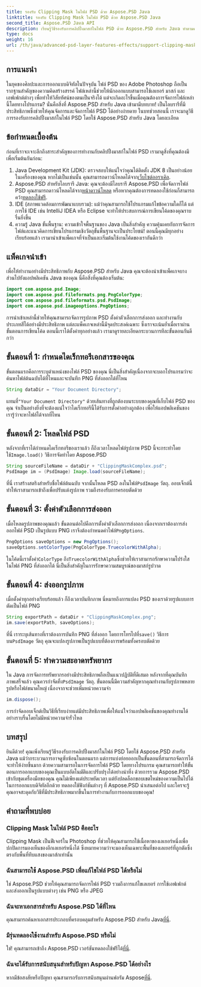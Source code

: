 ```yaml
---
title: รองรับ Clipping Mask ในไฟล์ PSD ด้วย Aspose.PSD Java
linktitle: รองรับ Clipping Mask ในไฟล์ PSD ด้วย Aspose.PSD Java
second_title: Aspose.PSD Java API
description: เรียนรู้วิธีรองรับการคลิปปิ้งมาสก์ในไฟล์ PSD ด้วย Aspose.PSD สำหรับ Java ทำตามคำแนะนำทีละขั้นตอนของเราเพื่อจัดการรูปภาพ PSD ได้อย่างง่ายดาย
type: docs
weight: 16
url: /th/java/advanced-psd-layer-features-effects/support-clipping-mask-psd-files/
---
```

## การแนะนำ
ในยุคของศิลปะและการออกแบบดิจิทัลในปัจจุบัน ไฟล์ PSD ของ Adobe Photoshop ถือเป็นรากฐานสำคัญของความคิดสร้างสรรค์ ไฟล์เหล่านี้ช่วยให้นักออกแบบสามารถใช้เลเยอร์ มาสก์ และเอฟเฟกต์ต่างๆ เพื่อทำให้วิสัยทัศน์ของตนเป็นจริงได้ แต่จะเกิดอะไรขึ้นเมื่อคุณต้องการจัดการไฟล์เหล่านี้โดยทางโปรแกรม? นั่นคือสิ่งที่ Aspose.PSD สำหรับ Java เข้ามามีบทบาท! เป็นไลบรารีที่มีประสิทธิภาพซึ่งช่วยให้คุณจัดการและจัดการไฟล์ PSD ได้อย่างง่ายดาย ในบทช่วยสอนนี้ เราจะมาดูวิธีการรองรับการคลิปปิ้งมาสก์ในไฟล์ PSD โดยใช้ Aspose.PSD สำหรับ Java โดยละเอียด 
## ข้อกำหนดเบื้องต้น
ก่อนที่เราจะเจาะลึกถึงสาระสำคัญของการทำงานกับคลิปปิ้งมาสก์ในไฟล์ PSD เรามาดูสิ่งที่คุณต้องมีเพื่อเริ่มต้นกันก่อน:
1.  Java Development Kit (JDK): ตรวจสอบให้แน่ใจว่าคุณได้ติดตั้ง JDK 8 เป็นอย่างน้อยในเครื่องของคุณ หากไม่เป็นเช่นนั้น คุณสามารถดาวน์โหลดได้จาก[เว็บไซต์ออราเคิล](https://www.oracle.com/java/technologies/javase-jdk8-downloads.html).
2.  Aspose.PSD สำหรับไลบรารี Java: คุณจะต้องมีไลบรารี Aspose.PSD เพื่อจัดการไฟล์ PSD คุณสามารถดาวน์โหลดได้จาก[หน้าดาวน์โหลด](https://releases.aspose.com/psd/java/) หรือหากคุณต้องการทดลองใช้ก่อนก็สามารถคว้า[ทดลองใช้ฟรี](https://releases.aspose.com/).
3. IDE (สภาพแวดล้อมการพัฒนาแบบรวม): แม้ว่าคุณสามารถใช้โปรแกรมแก้ไขข้อความใดก็ได้ แต่การใช้ IDE เช่น IntelliJ IDEA หรือ Eclipse จะทำให้ประสบการณ์การเขียนโค้ดของคุณราบรื่นยิ่งขึ้น
4. ความรู้ Java ขั้นพื้นฐาน: ความเข้าใจพื้นฐานของ Java เป็นสิ่งสำคัญ ความคุ้นเคยกับการจัดการไฟล์และแนวคิดการเขียนโปรแกรมเชิงวัตถุขั้นพื้นฐานจะเป็นประโยชน์!
ตอนนี้คุณมีทุกอย่างเรียบร้อยแล้ว เรามานำเข้าแพ็คเกจที่จำเป็นและเริ่มต้นใช้งานโค้ดของเรากันดีกว่า
## แพ็คเกจนำเข้า
เพื่อให้ทำงานอย่างมีประสิทธิภาพกับ Aspose.PSD สำหรับ Java คุณจะต้องนำเข้าแพ็คเกจบางส่วนไปยังแอปพลิเคชัน Java ของคุณ นี่คือสิ่งที่คุณต้องเริ่มต้น:
```java
import com.aspose.psd.Image;
import com.aspose.psd.fileformats.png.PngColorType;
import com.aspose.psd.fileformats.psd.PsdImage;
import com.aspose.psd.imageoptions.PngOptions;
```
การนำเข้าเหล่านี้ช่วยให้คุณสามารถจัดการรูปภาพ PSD ตั้งค่าตัวเลือกการส่งออก และทำงานกับประเภทสีได้อย่างมีประสิทธิภาพ แต่ละแพ็คเกจเหล่านี้มีจุดประสงค์เฉพาะ ซึ่งเราจะเน้นย้ำเมื่อเราผ่านขั้นตอนการเขียนโค้ด
ตอนนี้เราได้ตั้งค่าทุกอย่างแล้ว เรามาดูรายละเอียดกระบวนการทีละขั้นตอนกันดีกว่า
## ขั้นตอนที่ 1: กำหนดไดเร็กทอรีเอกสารของคุณ
ขั้นตอนแรกคือการระบุตำแหน่งของไฟล์ PSD ของคุณ นี่เป็นสิ่งสำคัญเนื่องจากจะบอกโปรแกรมว่าจะค้นหาไฟล์ต้นฉบับได้ที่ไหนและจะบันทึก PNG ที่ส่งออกได้ที่ไหน
```java
String dataDir = "Your Document Directory";
```
 แทนที่`"Your Document Directory"` ด้วยเส้นทางที่ถูกต้องบนระบบของคุณที่เก็บไฟล์ PSD ของคุณ จำเป็นอย่างยิ่งที่จะต้องแน่ใจว่าไดเร็กทอรีนี้ได้รับการตั้งค่าอย่างถูกต้อง เพื่อให้แอปพลิเคชันของเรารู้ว่าจะหาไฟล์ได้จากที่ไหน 
## ขั้นตอนที่ 2: โหลดไฟล์ PSD
 หลังจากที่เราได้กำหนดไดเร็กทอรีของเราแล้ว ก็ถึงเวลาโหลดไฟล์รูปภาพ PSD นี้จะกระทำโดยใช้`Image.load()` วิธีการจัดทำโดย Aspose.PSD
```java
String sourceFileName = dataDir + "ClippingMaskComplex.psd";
PsdImage im = (PsdImage) Image.load(sourceFileName);
```
 ที่นี่ เราสร้างสตริงสำหรับชื่อไฟล์ต้นฉบับ จากนั้นโหลด PSD ลงในไฟล์`PsdImage` วัตถุ. ออบเจ็กต์นี้ทำให้เราสามารถเข้าถึงเพื่อปรับแต่งรูปภาพ รวมถึงรองรับการครอบตัดด้วย
## ขั้นตอนที่ 3: ตั้งค่าตัวเลือกการส่งออก
 เมื่อโหลดรูปภาพของคุณแล้ว ขั้นตอนต่อไปคือการตั้งค่าตัวเลือกการส่งออก เนื่องจากเราต้องการส่งออกไฟล์ PSD เป็นรูปแบบ PNG เราจึงต้องกำหนดค่าไฟล์`PngOptions`.
```java
PngOptions saveOptions = new PngOptions();
saveOptions.setColorType(PngColorType.TruecolorWithAlpha);
```
 ในโค้ดนี้เราตั้งค่า`ColorType` ถึง`TruecolorWithAlpha`ซึ่งช่วยให้เราสามารถรักษาความโปร่งใสในไฟล์ PNG ที่ส่งออกได้ นี่เป็นสิ่งสำคัญในการรักษาความสมบูรณ์ของมาสก์รูปวาด
## ขั้นตอนที่ 4: ส่งออกรูปภาพ
เมื่อตั้งค่าทุกอย่างเรียบร้อยแล้ว ก็ถึงเวลาบันทึกภาพ นี่หมายถึงการแปลง PSD ของเราด้วยรูปแบบการตัดเป็นไฟล์ PNG
```java
String exportPath = dataDir + "ClippingMaskComplex.png";
im.save(exportPath, saveOptions);
```
 ที่นี่ เราระบุเส้นทางที่เราต้องการบันทึก PNG ที่ส่งออก โดยการโทรไปที่`save()` วิธีการบน`PsdImage` วัตถุ คุณจะแปลงรูปภาพเป็นรูปแบบที่ต้องการพร้อมทั้งครอบตัดด้วย
## ขั้นตอนที่ 5: ทำความสะอาดทรัพยากร
 ใน Java การจัดการทรัพยากรอย่างมีประสิทธิภาพถือเป็นแนวปฏิบัติที่ดีเสมอ หลังจากที่คุณบันทึกภาพเสร็จแล้ว คุณควรกำจัดทิ้ง`PsdImage` วัตถุ. ขั้นตอนนี้มีความสำคัญหากคุณทำงานกับรูปภาพหลายรูปหรือไฟล์ขนาดใหญ่ เนื่องจากจะช่วยเพิ่มหน่วยความจำ
```java
im.dispose();
```
การกำจัดออบเจ็กต์เป็นวิธีที่เรียบง่ายแต่มีประสิทธิภาพเพื่อให้แน่ใจว่าแอปพลิเคชันของคุณทำงานได้อย่างราบรื่นโดยไม่มีหน่วยความจำรั่วไหล
## บทสรุป
ยินดีด้วย! คุณเพิ่งเรียนรู้วิธีรองรับการคลิปปิ้งมาสก์ในไฟล์ PSD โดยใช้ Aspose.PSD สำหรับ Java แม้ว่ากระบวนการอาจดูซับซ้อนในตอนแรก แต่การแบ่งย่อยออกเป็นขั้นตอนที่สามารถจัดการได้จะทำให้ง่ายขึ้นมาก ด้วยความสามารถในการจัดการไฟล์ PSD โดยทางโปรแกรม คุณสามารถทำให้ขั้นตอนการออกแบบของคุณเป็นแบบอัตโนมัติและปรับปรุงได้อย่างน่าทึ่ง
ด้วยการรวม Aspose.PSD เข้ากับชุดเครื่องมือของคุณ คุณไม่เพียงแต่ประหยัดเวลา แต่ยังปลดล็อกขอบเขตใหม่ของความเป็นไปได้ในการออกแบบดิจิทัลอีกด้วย ทดลองใช้ฟังก์ชันต่างๆ ที่ Aspose.PSD นำเสนอต่อไป และใครจะรู้ คุณอาจสะดุดกับวิธีที่มีประสิทธิภาพมากขึ้นในการทำงานกับการออกแบบของคุณ!
## คำถามที่พบบ่อย
### Clipping Mask ในไฟล์ PSD คืออะไร
Clipping Mask เป็นฟีเจอร์ใน Photoshop ที่ช่วยให้คุณสามารถใช้เนื้อหาของเลเยอร์หนึ่งเพื่อปกปิดการมองเห็นของอีกเลเยอร์หนึ่งได้ ซึ่งหมายความว่าจะมองเห็นเฉพาะพื้นที่ของเลเยอร์ที่ถูกตัดซึ่งตรงกับพื้นที่ทึบแสงของมาส์กเท่านั้น
### ฉันสามารถใช้ Aspose.PSD เพื่อแก้ไขไฟล์ PSD ได้หรือไม่
ใช่ Aspose.PSD ช่วยให้คุณสามารถจัดการไฟล์ PSD รวมถึงการแก้ไขเลเยอร์ การใช้เอฟเฟกต์ และส่งออกเป็นรูปแบบต่างๆ เช่น PNG หรือ JPEG
### ฉันจะหาเอกสารสำหรับ Aspose.PSD ได้ที่ไหน
 คุณสามารถค้นหาเอกสารประกอบที่ครอบคลุมสำหรับ Aspose.PSD สำหรับ Java[ที่นี่](https://reference.aspose.com/psd/java/).
### มีรุ่นทดลองใช้งานสำหรับ Aspose.PSD หรือไม่
 ใช่! คุณสามารถเข้าถึง Aspose.PSD เวอร์ชันทดลองใช้ฟรีได้[ที่นี่](https://releases.aspose.com/).
### ฉันจะได้รับการสนับสนุนสำหรับปัญหา Aspose.PSD ได้อย่างไร
 หากมีข้อสงสัยหรือปัญหา คุณสามารถรับการสนับสนุนผ่านฟอรัม Aspose[ที่นี่](https://forum.aspose.com/c/psd/34).